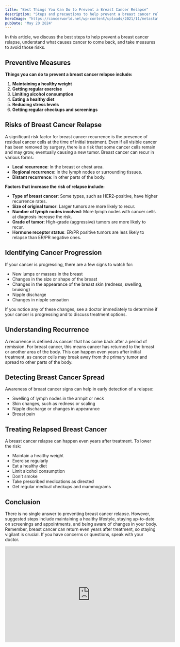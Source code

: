 ```yaml
---
title: "Best Things You Can Do to Prevent a Breast Cancer Relapse"
description: "Steps and precautions to help prevent a breast cancer relapse."
heroImage: "https://cancerworld.net/wp-content/uploads/2021/11/metastatic-breast-cancer-o.jpeg"
pubDate: 'May 20 2024'
---
```


In this article, we discuss the best steps to help prevent a breast cancer relapse, understand what causes cancer to come back, and take measures to avoid those risks.

## Preventive Measures

**Things you can do to prevent a breast cancer relapse include:**

1. **Maintaining a healthy weight**
2. **Getting regular exercise**
3. **Limiting alcohol consumption**
4. **Eating a healthy diet**
5. **Reducing stress levels**
6. **Getting regular checkups and screenings**

## Risks of Breast Cancer Relapse

A significant risk factor for breast cancer recurrence is the presence of residual cancer cells at the time of initial treatment. Even if all visible cancer has been removed by surgery, there is a risk that some cancer cells remain and may grow, eventually causing a new tumor. Breast cancer can recur in various forms:

- **Local recurrence**: In the breast or chest area.
- **Regional recurrence**: In the lymph nodes or surrounding tissues.
- **Distant recurrence**: In other parts of the body.

**Factors that increase the risk of relapse include:**

- **Type of breast cancer**: Some types, such as HER2-positive, have higher recurrence rates.
- **Size of original tumor**: Larger tumors are more likely to recur.
- **Number of lymph nodes involved**: More lymph nodes with cancer cells at diagnosis increase the risk.
- **Grade of tumor**: High-grade (aggressive) tumors are more likely to recur.
- **Hormone receptor status**: ER/PR positive tumors are less likely to relapse than ER/PR negative ones.

## Identifying Cancer Progression

If your cancer is progressing, there are a few signs to watch for:

- New lumps or masses in the breast
- Changes in the size or shape of the breast
- Changes in the appearance of the breast skin (redness, swelling, bruising)
- Nipple discharge
- Changes in nipple sensation

If you notice any of these changes, see a doctor immediately to determine if your cancer is progressing and to discuss treatment options.

## Understanding Recurrence

A recurrence is defined as cancer that has come back after a period of remission. For breast cancer, this means cancer has returned to the breast or another area of the body. This can happen even years after initial treatment, as cancer cells may break away from the primary tumor and spread to other parts of the body.

## Detecting Breast Cancer Spread

Awareness of breast cancer signs can help in early detection of a relapse:

- Swelling of lymph nodes in the armpit or neck
- Skin changes, such as redness or scaling
- Nipple discharge or changes in appearance
- Breast pain

## Treating Relapsed Breast Cancer

A breast cancer relapse can happen even years after treatment. To lower the risk:

- Maintain a healthy weight
- Exercise regularly
- Eat a healthy diet
- Limit alcohol consumption
- Don't smoke
- Take prescribed medications as directed
- Get regular medical checkups and mammograms

## Conclusion

There is no single answer to preventing breast cancer relapse. However, suggested steps include maintaining a healthy lifestyle, staying up-to-date on screenings and appointments, and being aware of changes in your body. Remember, breast cancer can return even years after treatment, so staying vigilant is crucial. If you have concerns or questions, speak with your doctor.

<!-- YouTube Video -->
<iframe width="560" height="315" src="https://www.youtube.com/embed/mEKfJjWk764?si=14qPe10p0tNL4W5i" title="YouTube video player" frameborder="0" allow="accelerometer; autoplay; clipboard-write; encrypted-media; gyroscope; picture-in-picture; web-share" referrerpolicy="strict-origin-when-cross-origin" allowfullscreen></iframe>

